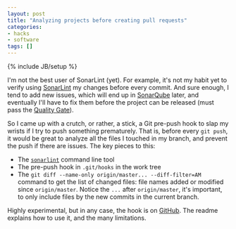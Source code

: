 ```yaml
---
layout: post
title: "Analyzing projects before creating pull requests"
categories:
- hacks
- software
tags: []
---
```

{% include JB/setup %}

I'm not the best user of SonarLint (yet).
For example, it's not my habit yet to verify using [SonarLint](http://www.sonarlint.org/) my changes before every commit.
And sure enough, I tend to add new issues,
which will end up in [SonarQube](http://www.sonarqube.org/) later,
and eventually I'll have to fix them before the project can be released
(must pass the [Quality Gate](http://www.sonarqube.org/quality-gates-shall-your-projects-pass/)).

So I came up with a crutch, or rather, a stick,
a Git pre-push hook to slap my wrists if I try to push something prematurely.
That is, before every `git push`,
it would be great to analyze all the files I touched in my branch,
and prevent the push if there are issues.
The key pieces to this:

- The [`sonarlint`](http://www.sonarlint.org/commandline/) command line tool
- The pre-push hook in `.git/hooks` in the work tree
- The `git diff --name-only origin/master... --diff-filter=AM` command to get the list of changed files: file names added or modified since `origin/master`. Notice the `...` after `origin/master`, it's important, to only include files by the new commits in the current branch.

Highly experimental,
but in any case,
the hook is on [GitHub](https://github.com/janosgyerik/sonarlint-git-hooks).
The readme explains how to use it, and the many limitations.
